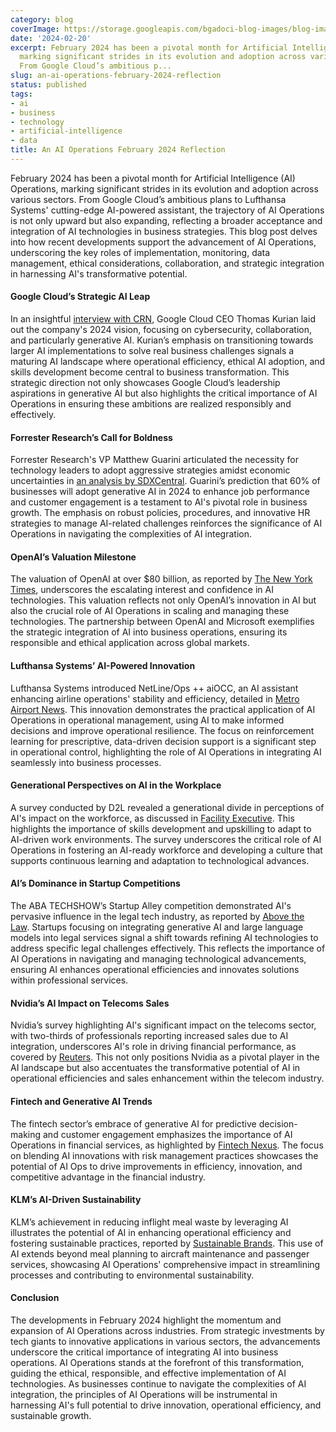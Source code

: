 ```yaml
---
category: blog
coverImage: https://storage.googleapis.com/bgadoci-blog-images/blog-images/images/blog-images/blog-post-images/image_1.png
date: '2024-02-20'
excerpt: February 2024 has been a pivotal month for Artificial Intelligence (AI) Operations,
  marking significant strides in its evolution and adoption across various sectors.
  From Google Cloud’s ambitious p...
slug: an-ai-operations-february-2024-reflection
status: published
tags:
- ai
- business
- technology
- artificial-intelligence
- data
title: An AI Operations February 2024 Reflection
---
```


February 2024 has been a pivotal month for Artificial Intelligence (AI) Operations, marking significant strides in its evolution and adoption across various sectors. From Google Cloud’s ambitious plans to Lufthansa Systems' cutting-edge AI-powered assistant, the trajectory of AI Operations is not only upward but also expanding, reflecting a broader acceptance and integration of AI technologies in business strategies. This blog post delves into how recent developments support the advancement of AI Operations, underscoring the key roles of implementation, monitoring, data management, ethical considerations, collaboration, and strategic integration in harnessing AI's transformative potential.

#### **Google Cloud’s Strategic AI Leap**

In an insightful [interview with CRN](https://www.crn.com/news/cloud/2024/google-cloud-ceo-on-huge-investments-ai-and-challenges-in-2024?page=6), Google Cloud CEO Thomas Kurian laid out the company's 2024 vision, focusing on cybersecurity, collaboration, and particularly generative AI. Kurian’s emphasis on transitioning towards larger AI implementations to solve real business challenges signals a maturing AI landscape where operational efficiency, ethical AI adoption, and skills development become central to business transformation. This strategic direction not only showcases Google Cloud’s leadership aspirations in generative AI but also highlights the critical importance of AI Operations in ensuring these ambitions are realized responsibly and effectively.

#### **Forrester Research’s Call for Boldness**

Forrester Research's VP Matthew Guarini articulated the necessity for technology leaders to adopt aggressive strategies amidst economic uncertainties in [an analysis by SDXCentral](https://www.sdxcentral.com/articles/analysis/it-leaders-cant-play-it-safe-in-2024/2024/02/). Guarini’s prediction that 60% of businesses will adopt generative AI in 2024 to enhance job performance and customer engagement is a testament to AI's pivotal role in business growth. The emphasis on robust policies, procedures, and innovative HR strategies to manage AI-related challenges reinforces the significance of AI Operations in navigating the complexities of AI integration.

#### **OpenAI’s Valuation Milestone**

The valuation of OpenAI at over $80 billion, as reported by [The New York Times](https://www.theguardian.com/technology/2024/feb/16/microsoft-openai-valuation-artificial-intelligence), underscores the escalating interest and confidence in AI technologies. This valuation reflects not only OpenAI’s innovation in AI but also the crucial role of AI Operations in scaling and managing these technologies. The partnership between OpenAI and Microsoft exemplifies the strategic integration of AI into business operations, ensuring its responsible and ethical application across global markets.

#### **Lufthansa Systems’ AI-Powered Innovation**

Lufthansa Systems introduced NetLine/Ops ++ aiOCC, an AI assistant enhancing airline operations' stability and efficiency, detailed in [Metro Airport News](https://metroairportnews.com/lufthansa-systems-introduces-a-new-cutting-edge-ai-powered-operations-control-assistant/). This innovation demonstrates the practical application of AI Operations in operational management, using AI to make informed decisions and improve operational resilience. The focus on reinforcement learning for prescriptive, data-driven decision support is a significant step in operational control, highlighting the role of AI Operations in integrating AI seamlessly into business processes.

#### **Generational Perspectives on AI in the Workplace**

A survey conducted by D2L revealed a generational divide in perceptions of AI's impact on the workforce, as discussed in [Facility Executive](https://facilityexecutive.com/gen-x-less-worried-about-ai-in-the-workplace-than-gen-z). This highlights the importance of skills development and upskilling to adapt to AI-driven work environments. The survey underscores the critical role of AI Operations in fostering an AI-ready workforce and developing a culture that supports continuous learning and adaptation to technological advances.

#### **AI’s Dominance in Startup Competitions**

The ABA TECHSHOW’s Startup Alley competition demonstrated AI's pervasive influence in the legal tech industry, as reported by [Above the Law](https://abovethelaw.com/2024/02/startup-alley-competition-proves-it-continues-to-be-all-about-ai/). Startups focusing on integrating generative AI and large language models into legal services signal a shift towards refining AI technologies to address specific legal challenges effectively. This reflects the importance of AI Operations in navigating and managing technological advancements, ensuring AI enhances operational efficiencies and innovates solutions within professional services.

#### **Nvidia’s AI Impact on Telecoms Sales**

Nvidia’s survey highlighting AI's significant impact on the telecoms sector, with two-thirds of professionals reporting increased sales due to AI integration, underscores AI's role in driving financial performance, as covered by [Reuters](https://www.reuters.com/technology/ai-adoption-increasing-sales-telecoms-sector-nvidia-report-shows-2024-02-15/). This not only positions Nvidia as a pivotal player in the AI landscape but also accentuates the transformative potential of AI in operational efficiencies and sales enhancement within the telecom industry.

#### **Fintech and Generative AI Trends**

The fintech sector’s embrace of generative AI for predictive decision-making and customer engagement emphasizes the importance of AI Operations in financial services, as highlighted by [Fintech Nexus](https://www.fintechnexus.com/four-trends-fintech-generative-ai/). The focus on blending AI innovations with risk management practices showcases the potential of AI Ops to drive improvements in efficiency, innovation, and competitive advantage in the financial industry.

#### **KLM’s AI-Driven Sustainability**

KLM’s achievement in reducing inflight meal waste by leveraging AI illustrates the potential of AI in enhancing operational efficiency and fostering sustainable practices, reported by [Sustainable Brands](https://sustainablebrands.com/read/waste-not/klm-60-less-inflight-food-waste-ai). This use of AI extends beyond meal planning to aircraft maintenance and passenger services, showcasing AI Operations' comprehensive impact in streamlining processes and contributing to environmental sustainability.

#### **Conclusion**

The developments in February 2024 highlight the momentum and expansion of AI Operations across industries. From strategic investments by tech giants to innovative applications in various sectors, the advancements underscore the critical importance of integrating AI into business operations. AI Operations stands at the forefront of this transformation, guiding the ethical, responsible, and effective implementation of AI technologies. As businesses continue to navigate the complexities of AI integration, the principles of AI Operations will be instrumental in harnessing AI's full potential to drive innovation, operational efficiency, and sustainable growth.